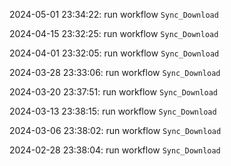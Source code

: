 2024-05-01 23:34:22: run workflow `Sync_Download` 

2024-04-15 23:32:25: run workflow `Sync_Download` 

2024-04-01 23:32:05: run workflow `Sync_Download` 

2024-03-28 23:33:06: run workflow `Sync_Download` 

2024-03-20 23:37:51: run workflow `Sync_Download` 

2024-03-13 23:38:15: run workflow `Sync_Download` 

2024-03-06 23:38:02: run workflow `Sync_Download` 

2024-02-28 23:38:04: run workflow `Sync_Download` 


